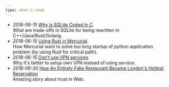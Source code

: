 ```yaml
---
type: what-i-read
---
```

* _2018-06-15_ [Why Is SQLite Coded In C](https://sqlite.org/whyc.html). \
What are trade-offs in SQLite for being rewritten in C++/Java/Rust/Golang.
* _2018-06-15_ [Using Rust in Mercurial](https://www.mercurial-scm.org/wiki/OxidationPlan). \
How Mercurial want to solve too long startup of python application problem (by using Rust for critical path).
* _2018-06-15_ [Don't use VPN services](https://gist.github.com/joepie91/5a9909939e6ce7d09e29). \
Why it's better to setup own VPN instead of using service.
* _2018-06-30_ [How An Entirely Fake Restaurant Became London's Hottest Reservation
](http://fortune.com/2017/12/10/tripadvisor-london-shed-fake-restaurant/) \
Amazing story about trust in Web.
